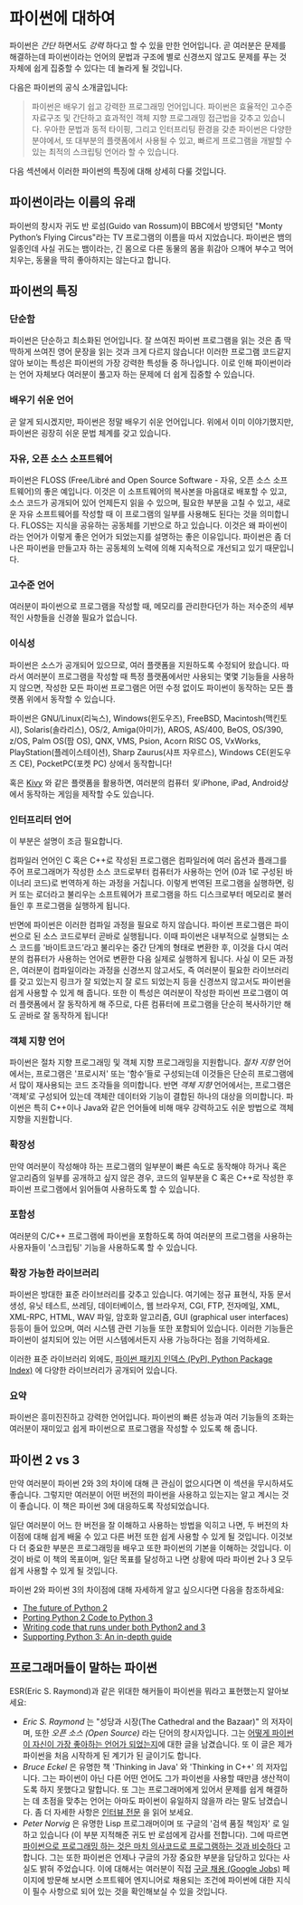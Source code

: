 # 파이썬에 대하여

파이썬은 _간단_ 하면서도 _강력_ 하다고 할 수 있을 만한 언어입니다. 곧 여러분은 문제를 해결하는데 파이썬이라는 언어의 문법과 구조에 별로 신경쓰지 않고도 문제를 푸는 것 자체에 쉽게 집중할 수 있다는 데 놀라게 될 것입니다.

다음은 파이썬의 공식 소개글입니다:

> 파이썬은 배우기 쉽고 강력한 프로그래밍 언어입니다. 파이썬은 효율적인 고수준 자료구조 및 간단하고 효과적인 객체 지향 프로그래밍 접근법을 갖추고 있습니다. 우아한 문법과 동적 타이핑, 그리고 인터프리팅 환경을 갖춘 파이썬은 다양한 분야에서, 또 대부분의 플랫폼에서 사용될 수 있고, 빠르게 프로그램을 개발할 수 있는 최적의 스크립팅 언어라 할 수 있습니다.

다음 섹션에서 이러한 파이썬의 특징에 대해 상세히 다룰 것입니다.

## 파이썬이라는 이름의 유래

파이썬의 창시자 귀도 반 로섬(Guido van Rossum)이 BBC에서 방영되던 "Monty Python’s Flying Circus"라는 TV 프로그램의 이름을 따서 지었습니다. 파이썬은 뱀의 일종인데 사실 귀도는 뱀이라는, 긴 몸으로 다른 동물의 몸을 휘감아 으깨어 부수고 먹어치우는, 동물을 딱히 좋아하지는 않는다고 합니다.

## 파이썬의 특징

### 단순함

파이썬은 단순하고 최소화된 언어입니다. 잘 쓰여진 파이썬 프로그램을 읽는 것은 좀 딱딱하게 쓰여진 영어 문장을 읽는 것과 크게 다르지 않습니다! 이러한 프로그램 코드같지 않아 보이는 특성은 파이썬의 가장 강력한 특성들 중 하나입니다. 이로 인해 파이썬이라는 언어 자체보다 여러분이 풀고자 하는 문제에 더 쉽게 집중할 수 있습니다.

### 배우기 쉬운 언어

곧 알게 되시겠지만, 파이썬은 정말 배우기 쉬운 언어입니다. 위에서 이미 이야기했지만, 파이썬은 굉장히 쉬운 문법 체계를 갖고 있습니다.

### 자유, 오픈 소스 소프트웨어

파이썬은 FLOSS (Free/Libré and Open Source Software - 자유, 오픈 소스 소프트웨어)의 좋은 예입니다. 이것은 이 소프트웨어의 복사본을 마음대로 배포할 수 있고, 소스 코드가 공개되어 있어 언제든지 읽을 수 있으며, 필요한 부분을 고칠 수 있고, 새로운 자유 소프트웨어를 작성할 때 이 프로그램의 일부를 사용해도 된다는 것을 의미합니다. FLOSS는 지식을 공유하는 공동체를 기반으로 하고 있습니다. 이것은 왜 파이썬이라는 언어가 이렇게 좋은 언어가 되었는지를 설명하는 좋은 이유입니다. 파이썬은 좀 더 나은 파이썬을 만들고자 하는 공동체의 노력에 의해 지속적으로 개선되고 있기 때문입니다.

### 고수준 언어

여러분이 파이썬으로 프로그램을 작성할 때, 메모리를 관리한다던가 하는 저수준의 세부적인 사항들을 신경쓸 필요가 없습니다.

### 이식성

파이썬은 소스가 공개되어 있으므로, 여러 플랫폼을 지원하도록 수정되어 왔습니다. 따라서 여러분이 프로그램을 작성할 때 특정 플랫폼에서만 사용되는 몇몇 기능들을 사용하지 않으면, 작성한 모든 파이썬 프로그램은 어떤 수정 없이도 파이썬이 동작하는 모든 플랫폼 위에서 동작할 수 있습니다.

파이썬은 GNU/Linux(리눅스), Windows(윈도우즈), FreeBSD, Macintosh(맥킨토시), Solaris(솔라리스), OS/2, Amiga(아미가), AROS, AS/400, BeOS, OS/390, z/OS, Palm OS(팜 OS), QNX, VMS, Psion, Acorn RISC OS, VxWorks, PlayStation(플레이스테이션), Sharp Zaurus(샤프 자우르스), Windows CE(윈도우즈 CE), PocketPC(포켓 PC) 상에서 동작합니다!

혹은 [Kivy](http://kivy.org) 와 같은 플랫폼을 활용하면, 여러분의 컴퓨터 _및_ iPhone, iPad, Android상에서 동작하는 게임을 제작할 수도 있습니다.

### 인터프리터 언어

이 부분은 설명이 조금 필요합니다.

컴파일러 언어인 C 혹은 C\++로 작성된 프로그램은 컴파일러에 여러 옵션과 플래그를 주어 프로그래머가 작성한 소스 코드로부터 컴퓨터가 사용하는 언어 (0과 1로 구성된 바이너리 코드)로 번역하게 하는 과정을 거칩니다. 이렇게 번역된 프로그램을 실행하면, 링커 또는 로더라고 불리우는 소프트웨어가 프로그램을 하드 디스크로부터 메모리로 불러들인 후 프로그램을 실행하게 됩니다.

반면에 파이썬은 이러한 컴파일 과정을 필요로 하지 않습니다. 파이썬 프로그램은 파이썬으로 된 소스 코드로부터 곧바로 실행됩니다. 이때 파이썬은 내부적으로 실행되는 소스 코드를 '바이트코드’라고 불리우는 중간 단계의 형태로 변환한 후, 이것을 다시 여러분의 컴퓨터가 사용하는 언어로 변환한 다음 실제로 실행하게 됩니다. 사실 이 모든 과정은, 여러분이 컴파일이라는 과정을 신경쓰지 않고서도, 즉 여러분이 필요한 라이브러리를 갖고 있는지 링크가 잘 되었는지 잘 로드 되었는지 등을 신경쓰지 않고서도 파이썬을 쉽게 사용할 수 있게 해 줍니다. 또한 이 특성은 여러분이 작성한 파이썬 프로그램이 여러 플랫폼에서 잘 동작하게 해 주므로, 다른 컴퓨터에 프로그램을 단순히 복사하기만 해도 곧바로 잘 동작하게 됩니다!

### 객체 지향 언어

파이썬은 절차 지향 프로그래밍 및 객체 지향 프로그래밍을 지원합니다. _절차 지향_ 언어에서는, 프로그램은 '프로시저' 또는 '함수’들로 구성되는데 이것들은 단순히 프로그램에서 많이 재사용되는 코드 조각들을 의미합니다. 반면 _객체 지향_ 언어에서는, 프로그램은 '객체’로 구성되어 있는데 객체란 데이터와 기능이 결합된 하나의 대상을 의미합니다. 파이썬은 특히 C++이나 Java와 같은 언어들에 비해 매우 강력하고도 쉬운 방법으로 객체 지향을 지원합니다.

### 확장성

만약 여러분이 작성해야 하는 프로그램의 일부분이 빠른 속도로 동작해야 하거나 혹은 알고리즘의 일부를 공개하고 싶지 않은 경우, 코드의 일부분을 C 혹은 C\++로 작성한 후 파이썬 프로그램에서 읽어들여 사용하도록 할 수 있습니다.

### 포함성

여러분의 C/C\++ 프로그램에 파이썬을 포함하도록 하여 여러분의 프로그램을 사용하는 사용자들이 '스크립팅' 기능을 사용하도록 할 수 있습니다.

### 확장 가능한 라이브러리

파이썬은 방대한 표준 라이브러리를 갖추고 있습니다. 여기에는 정규 표현식, 자동 문서 생성, 유닛 테스트, 쓰레딩, 데이터베이스, 웹 브라우저, CGI, FTP, 전자메일, XML, XML-RPC, HTML, WAV 파일, 암호화 알고리즘, GUI (graphical user interfaces) 등등이 들어 있으며, 여러 시스템 관련 기능들 또한 포함되어 있습니다. 이러한 기능들은 파이썬이 설치되어 있는 어떤 시스템에서든지 사용 가능하다는 점을 기억하세요.

이러한 표준 라이브러리 외에도, [파이썬 패키지 인덱스 (PyPI, Python Package Index)](http://pypi.python.org/pypi) 에 다양한 라이브러리가 공개되어 있습니다.

### 요약

파이썬은 흥미진진하고 강력한 언어입니다. 파이썬의 빠른 성능과 여러 기능들의 조화는 여러분이 재미있고 쉽게 파이썬으로 프로그램을 작성할 수 있도록 해 줍니다.

## 파이썬 2 vs 3

만약 여러분이 파이썬 2와 3의 차이에 대해 큰 관심이 없으시다면 이 섹션을 무시하셔도 좋습니다. 그렇지만 여러분이 어떤 버전의 파이썬을 사용하고 있는지는 알고 계시는 것이 좋습니다. 이 책은 파이썬 3에 대응하도록 작성되었습니다.

일단 여러분이 어느 한 버전을 잘 이해하고 사용하는 방법을 익히고 나면, 두 버전의 차이점에 대해 쉽게 배울 수 있고 다른 버전 또한 쉽게 사용할 수 있게 될 것입니다. 이것보다 더 중요한 부분은 프로그래밍을 배우고 또한 파이썬의 기본을 이해하는 것입니다. 이것이 바로 이 책의 목표이며, 일단 목표를 달성하고 나면 상황에 따라 파이썬 2나 3 모두 쉽게 사용할 수 있게 될 것입니다.

파이썬 2와 파이썬 3의 차이점에 대해 자세하게 알고 싶으시다면 다음을 참조하세요:

- [The future of Python 2](http://lwn.net/Articles/547191/)
- [Porting Python 2 Code to Python 3](https://docs.python.org/3/howto/pyporting.html)
- [Writing code that runs under both Python2 and 3](https://wiki.python.org/moin/PortingToPy3k/BilingualQuickRef)
- [Supporting Python 3: An in-depth guide](http://python3porting.com)

## 프로그래머들이 말하는 파이썬

ESR(Eric S. Raymond)과 같은 위대한 해커들이 파이썬을 뭐라고 표현했는지 알아보세요:

- _Eric S. Raymond_ 는 "성당과 시장(The Cathedral and the Bazaar)" 의 저자이며, 또한 _오픈 소스 (Open Source)_ 라는 단어의 창시자입니다. 그는 [어떻게 파이썬이 자신이 가장 좋아하는 언어가 되었는지](http://www.python.org/about/success/esr/)에 대한 글을 남겼습니다. 또 이 글은 제가 파이썬을 처음 시작하게 된 계기가 된 글이기도 합니다.
- _Bruce Eckel_ 은 유명한 책 'Thinking in Java' 와 'Thinking in C++' 의 저자입니다. 그는 파이썬이 아닌 다른 어떤 언어도 그가 파이썬을 사용할 때만큼 생산적이도록 하지 못했다고 말합니다. 또 그는 프로그래머에게 있어서 문제를 쉽게 해결하는 데 초점을 맞추는 언어는 아마도 파이썬이 유일하지 않을까 라는 말도 남겼습니다. 좀 더 자세한 사항은 [인터뷰 전문](http://www.artima.com/intv/aboutme.html) 을 읽어 보세요.
- _Peter Norvig_ 은 유명한 Lisp 프로그래머이며 또 구글의 '검색 품질 책임자' 로 일하고 있습니다 (이 부분 지적해준 귀도 반 로섬에게 감사를 전합니다). 그에 따르면 [파이썬으로 프로그래밍 하는 것은 마치 의사코드로 프로그램하는 것과 비슷하다](https://news.ycombinator.com/item?id=1803815) 고 합니다. 그는 또한 파이썬은 언제나 구글의 가장 중요한 부분을 담당하고 있다는 사실도 밝혀 주었습니다. 이에 대해서는 여러분이 직접 [구글 채용 (Google Jobs)](http://www.google.com/jobs/index.html) 페이지에 방문해 보시면 소프트웨어 엔지니어로 채용되는 조건에 파이썬에 대한 지식이 필수 사항으로 되어 있는 것을 확인해보실 수 있을 것입니다.
